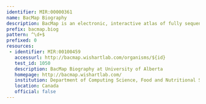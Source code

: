 ```yaml
---
identifier: MIR:00000361
name: BacMap Biography
description: BacMap is an electronic, interactive atlas of fully sequenced bacterial genomes. It contains labeled, zoomable and searchable chromosome maps for sequenced prokaryotic (archaebacterial and eubacterial) species. Each map can be zoomed to the level of individual genes and each gene is hyperlinked to a richly annotated gene card. All bacterial genome maps are supplemented with separate prophage genome maps as well as separate tRNA and rRNA maps. Each bacterial chromosome entry in BacMap contains graphs and tables on a variety of gene and protein statistics. Likewise, every bacterial species entry contains a bacterial 'biography' card, with taxonomic details, phenotypic details, textual descriptions and images. This collection references 'biography' information.
prefix: bacmap.biog
pattern: ^\d+$
prefixed: 0
resources:
 - identifier: MIR:00100459
   accessurl: http://bacmap.wishartlab.com/organisms/${id}
   test_id: 1050
   description: BacMap Biography at University of Alberta
   homepage: http://bacmap.wishartlab.com/
   institution: Department of Computing Science, Food and Nutritional Science, University of Alberta, Edmonton
   location: Canada
   official: false
---
```

